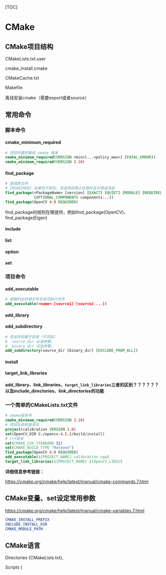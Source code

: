 [TOC]

# CMake

## CMake项目结构

CMakeLists.txt.user

cmake_install.cmake

CMakeCache.txt

Makefile

离线安装cmake（需要export或者source）

## 常用命令

### 脚本命令

#### cmake_minimum_required

```cmake
# 项目所需的最低 cmake 版本
cmake_minimum_required(VERSION <min>[...<policy_max>] [FATAL_ERROR])
cmake_minimum_required(VERSION 3.10)
```

#### find_package

```cmake
# 查找库文件
# [REQUIRED] 如果找不到包，该选项将停止处理并显示错误消息
find_package(<PackageName> [version] [EXACT] [QUIET] [MODULE] [REQUIRED]
             [OPTIONAL_COMPONENTS components...])
find_package(OpenCV 4.0 REQUIRED)
```

find_package的规则在哪提供，例如find_package(OpenCV)、find_package(Eigen)

#### include

#### list

#### option

#### set

### 项目命令

#### add_executable

```cmake
# 根据列出的源文件生成可执行文件
add_executable(<name> [source1] [source2 ...])
```

#### add_library

#### add_subdirectory

```cmake
# 添加并构建子目录（子项目）
#  source_dir 必选参数，
#  binary_dir 可选参数，
add_subdirectory(source_dir [binary_dir] [EXCLUDE_FROM_ALL])
```

#### install

#### target_link_libraries

**add_library、link_libraries、`target_link_libraries`三者的区别？？？？？？以及include_directories、link_directories的功能**

### 一个简单的CMakeLists.txt文件

```cmake
# cmake版本号
cmake_minimum_required(VERSION 3.10)
# 项目名称和版本号
project(calibration VERSION 1.0)
set(OpenCV_DIR C:/opencv-4.5.2/build/install)
# C++版本
set(CMAKE_CXX_STANDARD 11)
set(CMAKE_BUILD_TYPE "Release")
find_package(OpenCV 4.0 REQUIRED)
add_executable(${PROJECT_NAME} calibration.cpp)
target_link_libraries(${PROJECT_NAME} ${OpenCV_LIBS})
```

**详细信息参考链接：**

https://cmake.org/cmake/help/latest/manual/cmake-commands.7.html

## CMake变量、set设定常用参数

https://cmake.org/cmake/help/latest/manual/cmake-variables.7.html

```cmake
CMAKE_INSTALL_PREFIX
INCLUDE_INSTALL_DIR
CMAKE_MODULE_PATH
```

## CMake语言

Directories (CMakeLists.txt),

Scripts (<script>.cmake), and

Modules (<module>.cmake).

https://cmake.org/cmake/help/latest/manual/cmake-language.7.html

## 命令行

### 构建CMake项目

```bash
cmake [<options>] <path-to-source>
cmake [<options>] <path-to-existing-build>
cmake [<options>] -S <path-to-source> -B <path-to-build>
# 指定的路径可以是绝对路径，也可以是相对于当前工作目录的路径。源代码树必须包含CMakeLists.txt文件，并且不能包含
# CMakeCache.txt文件，因为后者标识了一个现有的构建树
```

以上命令可以混用，`-S`或`-B`指定的路径总是分别为源文件目录或构建目录，如果只给出其中一种类型的路径，则另一类型的路径为当前工作目录 (cwd) 

| 命令行                   |         源文件目录         | 构建目录 |
| :----------------------- | :------------------------: | :------: |
| `cmake build` (existing) | 从`CMakeCache.txt`文件加载 | `build`  |
| `cmake src`              |           `src`            |   cwd    |
| `cmake -S src`           |           `src`            |   cwd    |
| `cmake -S src build`     |           `src`            | `build`  |
| `cmake -S src -B build`  |           `src`            | `build`  |
| `cmake -B build`         |           `cwd`            | `build`  |
| `cmake -B build src`     |           `src`            | `build`  |
| `cmake -B build -S src`  |           `src`            | `build`  |

## 常见问题

未定义的引用

CMake中没有添加相应的第三方库
